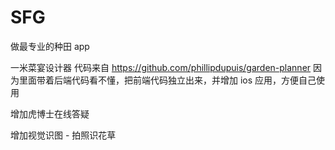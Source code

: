 # SFG 

做最专业的种田 app

一米菜宴设计器 代码来自 https://github.com/phillipdupuis/garden-planner 因为里面带着后端代码看不懂，把前端代码独立出来，并增加 ios 应用，方便自己使用

增加虎博士在线答疑

增加视觉识图 - 拍照识花草